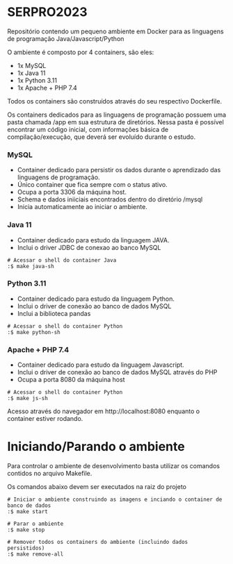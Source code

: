 # SERPRO2023
Repositório contendo um pequeno ambiente em Docker para as linguagens de programação Java/Javascript/Python

O ambiente é composto por 4 containers, são eles:
* 1x MySQL
* 1x Java 11
* 1x Python 3.11
* 1x Apache + PHP 7.4

Todos os containers são construídos através do seu respectivo Dockerfile.

Os containers dedicados para as linguagens de programação possuem uma pasta chamada /app em sua estrutura de diretórios. Nessa pasta é possível encontrar um código inicial, com informações básica de compilação/execução, que deverá ser evoluído durante o estudo.

### MySQL
* Container dedicado para persistir os dados durante o aprendizado das linguagens de programação.
* Único container que fica sempre com o status ativo.
* Ocupa a porta 3306 da máquina host.
* Schema e dados iniiciais encontrados dentro do diretório /mysql
* Inicia automaticamente ao iniciar o ambiente.

### Java 11
* Container dedicado para estudo da linguagem JAVA.
* Inclui o driver JDBC de conexao ao banco MySQL


```
# Acessar o shell do container Java
:$ make java-sh
```

### Python 3.11
* Container dedicado para estudo da linguagem Python.
* Inclui o driver de conexão ao banco de dados MySQL
* Inclui a biblioteca pandas

```
# Acessar o shell do container Python
:$ make python-sh
```

### Apache + PHP 7.4
* Container dedicado para estudo da linguagem Javascript.
* Inclui o driver de conexão ao banco de dados MySQL através do PHP
* Ocupa a porta 8080 da máquina host

```
# Acessar o shell do container Python
:$ make js-sh
```

Acesso através do navegador em http://localhost:8080 enquanto o container estiver rodando.

# Iniciando/Parando o ambiente
Para controlar o ambiente de desenvolvimento basta utilizar os comandos contidos no arquivo Makefile.

Os comandos abaixo devem ser executados na raiz do projeto
```
# Iniciar o ambiente construindo as imagens e inciando o container de banco de dados
:$ make start

```

```
# Parar o ambiente
:$ make stop

```

```
# Remover todos os containers do ambiente (incluindo dados persistidos)
:$ make remove-all

```


